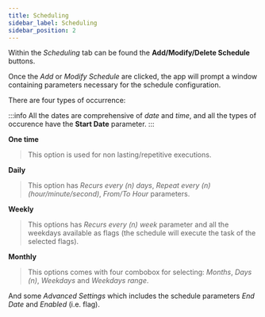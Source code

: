 ```yaml
---
title: Scheduling
sidebar_label: Scheduling
sidebar_position: 2
---
```


Within the *Scheduling* tab can be found the **Add/Modify/Delete Schedule** buttons. 

Once the *Add* or *Modify Schedule* are clicked, the app will prompt a window containing  parameters necessary for the schedule configuration.

There are four types of occurrence:

:::info
All the dates are comprehensive of *date* and *time*, and all the types of occurence have the **Start Date** parameter.
:::

**One time**
> This option is used for non lasting/repetitive executions.

**Daily**
> This option has *Recurs every (n) days*, *Repeat every (n) (hour/minute/second)*, *From/To Hour* parameters.

**Weekly**
> This options has *Recurs every (n) week* parameter and all the weekdays available as flags (the schedule will execute the task of the selected flags).

**Monthly**
> This options comes with four combobox for selecting: *Months*, *Days (n)*, *Weekdays* and *Weekdays range*.   

And some *Advanced Settings* which includes the schedule parameters *End Date* and *Enabled* (i.e. flag).